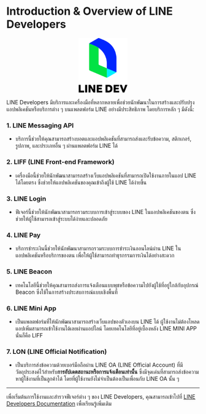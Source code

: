 # Introduction & Overview of LINE Developers

<p align="center">
    <img width="128px" src="../assets/line-dev-logo.svg"> 
</p>


LINE Developers มีบริการและเครื่องมือที่หลากหลายเพื่อช่วยนักพัฒนาในการสร้างและปรับปรุงแอปพลิเคชันหรือบริการต่าง ๆ บนแพลตฟอร์ม LINE อย่างมีประสิทธิภาพ โดยบริการหลัก ๆ มีดังนี้:

### 1. **LINE Messaging API**

- บริการนี้ช่วยให้คุณสามารถสร้างบอตและแอปพลิเคชันที่สามารถส่งและรับข้อความ, สติกเกอร์, รูปภาพ, และประเภทอื่น ๆ ผ่านแพลตฟอร์ม LINE ได้

### 2. **LIFF (LINE Front-end Framework)**

- เครื่องมือนี้ช่วยให้นักพัฒนาสามารถสร้างเว็บแอปพลิเคชันที่สามารถเปิดใช้งานภายในแอป LINE ได้โดยตรง ซึ่งช่วยให้แอปพลิเคชันของคุณเข้าถึงผู้ใช้ LINE ได้ง่ายขึ้น

### 3. **LINE Login**

- ฟีเจอร์นี้ช่วยให้นักพัฒนาสามารถรวมระบบการเข้าสู่ระบบของ LINE ในแอปพลิเคชันของตน ซึ่งช่วยให้ผู้ใช้สามารถเข้าสู่ระบบได้ง่ายและปลอดภัย 


### 4. **LINE Pay**

-  บริการชำระเงินนี้ช่วยให้นักพัฒนาสามารถรวมระบบการชำระเงินออนไลน์ผ่าน LINE ในแอปพลิเคชันหรือบริการของตน เพื่อให้ผู้ใช้สามารถทำธุรกรรมการเงินได้อย่างสะดวก

### 5. **LINE Beacon**

- เทคโนโลยีนี้ช่วยให้คุณสามารถส่งการแจ้งเตือนแบบพุชหรือข้อความไปยังผู้ใช้ที่อยู่ใกล้กับอุปกรณ์ Beacon ซึ่งใช้ในการสร้างประสบการณ์แบบเชิงพื้นที่

### 6. **LINE Mini App**

- เป็นแพลตฟอร์มที่ให้นักพัฒนาสามารถสร้างเว็บแอปของตัวเองบน LINE ได้ ผู้ใช้งานไม่ต้องโหลดแอปเพิ่มสามารถเข้าใช้งานได้เลยผ่านแอปไลน์ โดยเทคโนโลยีที่อยู่เบื้องหลัง LINE MINI APP นั่นก็คือ LIFF

### 7. **LON (LINE Official Notification)**

- เป็นบริการส่งข้อความด้วยเบอร์มือถือผ่าน LINE OA (LINE Official Account) ที่มีวัตถุประสงค์ไว้สำหรับ**การอัปเดตสถานะหรือการแจ้งเตือนเท่านั้น** ซึ่งมีจุดเด่นที่สามารถส่งข้อความหาผู้ใช้งานที่เป็นลูกค้าได้ โดยที่ผู้ใช้งานยังไม่จำเป็นต้องเป็นเพื่อนกับ LINE OA นั้น ๆ

---

เพื่อเริ่มต้นการใช้งานและสำรวจฟีเจอร์ต่าง ๆ ของ LINE Developers, คุณสามารถเข้าไปที่ [LINE Developers Documentation](https://developers.line.biz/en/) เพื่อเรียนรู้เพิ่มเติม
